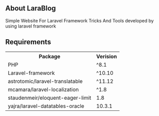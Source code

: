 ## About LaraBlog
Simple Website For Laravel Framework Tricks And Tools developed by using laravel framework


## Requirements
<table>
    <tr>
        <th>Package</th>
        <th>Verision</th>
    </tr>
    <tr>
        <td>PHP</td>
        <td>^8.1</td>
    </tr>
    <tr>
        <td>Laravel-framework</td>
        <td>^10.10</td>
    </tr>
    <tr>
        <td>astrotomic/laravel-translatable</td>
        <td>^11.12</td>
    </tr>
    <tr>
        <td>mcamara/laravel-localization</td>
        <td>^1.8</td>
    </tr>
    <tr>
        <td>staudenmeir/eloquent-eager-limit</td>
        <td>1.8</td>
    </tr>
    <tr>
        <td>yajra/laravel-datatables-oracle</td>
        <td>10.3.1</td>
    </tr>
</table>


